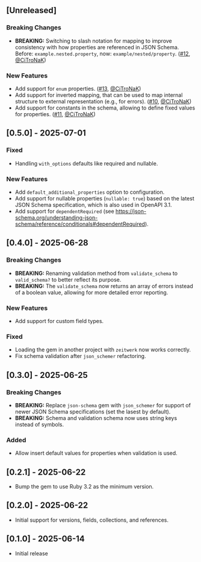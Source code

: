 ## [Unreleased]

### Breaking Changes
- **BREAKING:** Switching to slash notation for mapping to improve consistency with how properties are referenced in JSON Schema. Before: `example.nested.property`, now: `example/nested/property`. ([#12](https://github.com/CiTroNaK/verquest/pull/12), [@CiTroNaK](https://github.com/CiTroNaK))

### New Features
- Add support for `enum` properties. ([#13](https://github.com/CiTroNaK/verquest/pull/13), [@CiTroNaK](https://github.com/CiTroNaK))
- Add support for inverted mapping, that can be used to map internal structure to external representation (e.g., for errors). ([#10](https://github.com/CiTroNaK/verquest/pull/10), [@CiTroNaK](https://github.com/CiTroNaK))
- Add support for constants in the schema, allowing to define fixed values for properties. ([#11](https://github.com/CiTroNaK/verquest/pull/11), [@CiTroNaK](https://github.com/CiTroNaK))

## [0.5.0] - 2025-07-01

### Fixed
- Handling `with_options` defaults like required and nullable.

### New Features
- Add `default_additional_properties` option to configuration.
- Add support for nullable properties (`nullable: true`) based on the latest JSON Schema specification, which is also used in OpenAPI 3.1.
- Add support for `dependentRequired` (see https://json-schema.org/understanding-json-schema/reference/conditionals#dependentRequired).

## [0.4.0] - 2025-06-28

### Breaking Changes
- **BREAKING:** Renaming validation method from `validate_schema` to `valid_schema?` to better reflect its purpose.
- **BREAKING:** The `validate_schema` now returns an array of errors instead of a boolean value, allowing for more detailed error reporting.

### New Features
- Add support for custom field types.

### Fixed
- Loading the gem in another project with `zeitwerk` now works correctly.
- Fix schema validation after `json_schemer` refactoring.

## [0.3.0] - 2025-06-25

### Breaking Changes
- **BREAKING:** Replace `json-schema` gem with `json_schemer` for support of newer JSON Schema specifications (set the lasest by default).
- **BREAKING:** Schema and validation schema now uses string keys instead of symbols.

### Added
- Allow insert default values for properties when validation is used.

## [0.2.1] - 2025-06-22

- Bump the gem to use Ruby 3.2 as the minimum version.

## [0.2.0] - 2025-06-22

- Initial support for versions, fields, collections, and references.

## [0.1.0] - 2025-06-14

- Initial release
